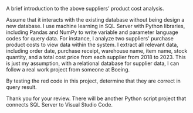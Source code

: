 A brief introduction to the above suppliers’ product cost analysis.

Assume that it interacts with the existing database without being design a new database. I use machine learning in SQL Server with Python libraries, including Pandas and NumPy to write variable and parameter language codes for query data.
For instance, I analyze two suppliers' purchase product costs to view data within the system. I extract all relevant data, including order date, purchase receipt, warehouse name, item name, stock quantity, and a total cost price from each supplier from 2018 to 2023. This is just my assumption, with a relational database for supplier data, I can follow a real work project from someone at Boeing.

By testing the red code in this project, determine that they are correct in query result.

Thank you for your review. There will be another Python script project that connects SQL Server to Visual Studio Code.
